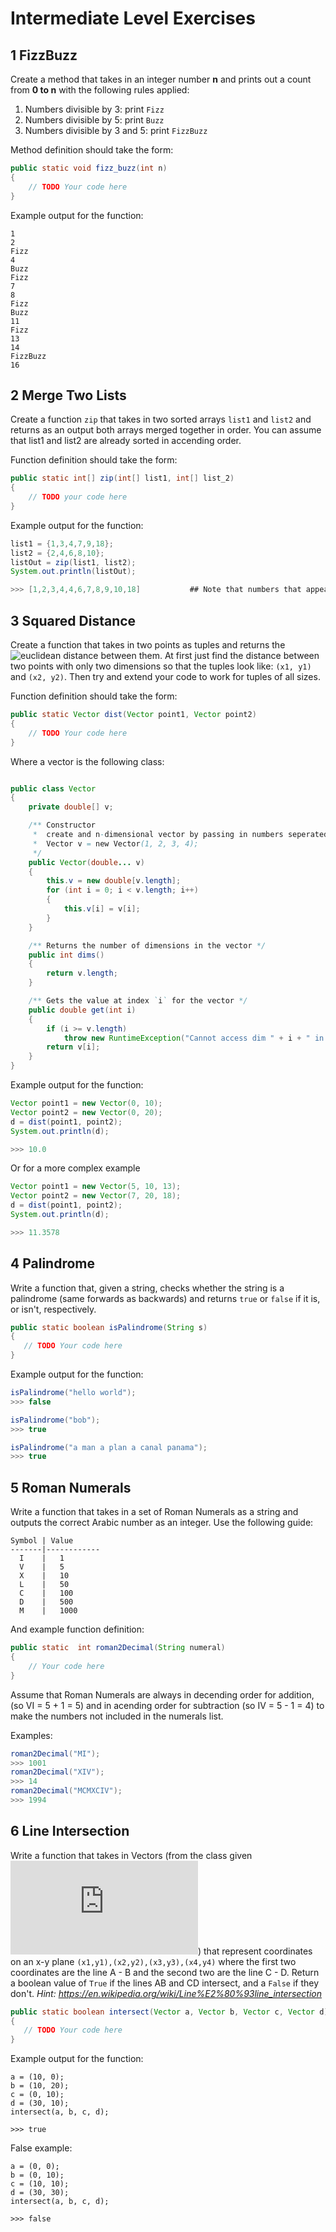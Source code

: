 # Intermediate Level Exercises

## 1 FizzBuzz
 Create a method that takes in an integer number **n** and prints out a count from **0 to n** with the following rules applied:
 
 1. Numbers divisible by 3: print `Fizz`
 2. Numbers divisible by 5: print `Buzz`
 3. Numbers divisible by 3 and 5: print `FizzBuzz`

Method definition should take the form:
```java
public static void fizz_buzz(int n)
{
    // TODO Your code here
}
```

Example output for the function:
```
1
2
Fizz
4
Buzz
Fizz
7
8
Fizz
Buzz
11
Fizz
13
14
FizzBuzz
16
```

## 2 Merge Two Lists

Create a function `zip` that takes in two sorted arrays `list1` and `list2` and returns as an output both arrays merged together in order.  You can assume that list1 and list2 are already sorted in accending order.

Function definition should take the form:
```java
public static int[] zip(int[] list1, int[] list_2)
{
    // TODO your code here
}
```

Example output for the function:
```java
list1 = {1,3,4,7,9,18};
list2 = {2,4,6,8,10};
listOut = zip(list1, list2);
System.out.println(listOut);

>>> [1,2,3,4,4,6,7,8,9,10,18]           ## Note that numbers that appear in both lists are repeated
```

## 3 Squared Distance

Create a function that takes in two points as tuples and returns the ![euclidean distance](https://en.wikipedia.org/wiki/Euclidean_distance) between them.  At first just find the distance between two points with only two dimensions so that the tuples look like: `(x1, y1)` and `(x2, y2)`.  Then try and extend your code to work for tuples of all sizes.

Function definition should take the form:
```java
public static Vector dist(Vector point1, Vector point2)
{
    // TODO Your code here
}
```

Where a vector is the following class:
```java

public class Vector
{
    private double[] v;

    /** Constructor 
     *  create and n-dimensional vector by passing in numbers seperated by commas example: 
     *  Vector v = new Vector(1, 2, 3, 4); 
     */
    public Vector(double... v)
    {
        this.v = new double[v.length];
        for (int i = 0; i < v.length; i++)
        {
            this.v[i] = v[i];
        }
    }

    /** Returns the number of dimensions in the vector */
    public int dims()
    {
        return v.length;
    }

    /** Gets the value at index `i` for the vector */
    public double get(int i)
    {
        if (i >= v.length)
            throw new RuntimeException("Cannot access dim " + i + " in vector length " + v.length);
        return v[i];
    }
}
```


Example output for the function:
```java
Vector point1 = new Vector(0, 10);
Vector point2 = new Vector(0, 20);
d = dist(point1, point2);
System.out.println(d);

>>> 10.0
```
Or for a more complex example
```java
Vector point1 = new Vector(5, 10, 13);
Vector point2 = new Vector(7, 20, 18);
d = dist(point1, point2);
System.out.println(d);

>>> 11.3578
```

## 4 Palindrome
Write a function that, given a string, checks whether the string is a palindrome (same forwards as backwards) and returns `true` or `false` if it is, or isn't, respectively.
```java
public static boolean isPalindrome(String s)
{
   // TODO Your code here
}
```

Example output for the function:
```java
isPalindrome("hello world");
>>> false

isPalindrome("bob");
>>> true

isPalindrome("a man a plan a canal panama");
>>> true
```

## 5 Roman Numerals
Write a function that takes in a set of Roman Numerals as a string and outputs the correct Arabic number as an integer.  Use the following guide:

```
Symbol | Value
-------|------------
  I    |   1
  V    |   5
  X    |   10
  L    |   50
  C    |   100
  D    |   500
  M    |   1000
```
And example function definition:
```java
public static  int roman2Decimal(String numeral)
{
    // Your code here
}
```
Assume that Roman Numerals are always in decending order for addition, (so VI = 5 + 1 = 5)  and in acending order for subtraction (so IV = 5 - 1 = 4) to make the numbers not included in the numerals list.

Examples:
```java
roman2Decimal("MI");
>>> 1001
roman2Decimal("XIV");
>>> 14
roman2Decimal("MCMXCIV");
>>> 1994
```


## 6 Line Intersection
Write a function that takes in Vectors (from the class given ![above](https://github.com/S010MON/Tutoring-exercises/edit/main/intermediate_exercises.md#3-squared-distance)) that represent coordinates on an x-y plane `(x1,y1),(x2,y2),(x3,y3),(x4,y4)` where the first two coordinates are the line A - B  and the second two are the line C - D.  Return a boolean value of `True` if the lines AB and CD intersect, and a `False` if they don't. _Hint: https://en.wikipedia.org/wiki/Line%E2%80%93line_intersection_

```java 
public static boolean intersect(Vector a, Vector b, Vector c, Vector d)
{
   // TODO Your code here
}
```

Example output for the function:
```
a = (10, 0);
b = (10, 20);
c = (0, 10);
d = (30, 10);
intersect(a, b, c, d);

>>> true
```
False example:
```
a = (0, 0);
b = (0, 10);
c = (10, 10);
d = (30, 30);
intersect(a, b, c, d);

>>> false
```
